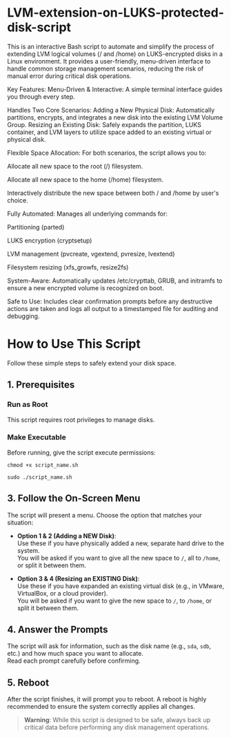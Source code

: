 # LVM-extension-on-LUKS-protected-disk-script
This is an interactive Bash script to automate and simplify the process of extending LVM logical volumes (/ and /home) on LUKS-encrypted disks in a Linux environment. It provides a user-friendly, menu-driven interface to handle common storage management scenarios, reducing the risk of manual error during critical disk operations.

Key Features:
Menu-Driven & Interactive: A simple terminal interface guides you through every step.

Handles Two Core Scenarios:
Adding a New Physical Disk: Automatically partitions, encrypts, and integrates a new disk into the existing LVM Volume Group.
Resizing an Existing Disk: Safely expands the partition, LUKS container, and LVM layers to utilize space added to an existing virtual or physical disk.

Flexible Space Allocation: For both scenarios, the script allows you to:

Allocate all new space to the root (/) filesystem.

Allocate all new space to the home (/home) filesystem.

Interactively distribute the new space between both / and /home by user's choice.

Fully Automated: Manages all underlying commands for:

Partitioning (parted)

LUKS encryption (cryptsetup)

LVM management (pvcreate, vgextend, pvresize, lvextend)

Filesystem resizing (xfs_growfs, resize2fs)

System-Aware: Automatically updates /etc/crypttab, GRUB, and initramfs to ensure a new encrypted volume is recognized on boot.

Safe to Use: Includes clear confirmation prompts before any destructive actions are taken and logs all output to a timestamped file for auditing and debugging.

# How to Use This Script

Follow these simple steps to safely extend your disk space.

## 1. Prerequisites

### Run as Root
This script requires root privileges to manage disks.

### Make Executable
Before running, give the script execute permissions:

`chmod +x script_name.sh`

`sudo ./script_name.sh`

## 3. Follow the On-Screen Menu

The script will present a menu. Choose the option that matches your situation:

- **Option 1 & 2 (Adding a NEW Disk)**:  
  Use these if you have physically added a new, separate hard drive to the system.  
  You will be asked if you want to give all the new space to `/`, all to `/home`, or split it between them.

- **Option 3 & 4 (Resizing an EXISTING Disk)**:  
  Use these if you have expanded an existing virtual disk (e.g., in VMware, VirtualBox, or a cloud provider).  
  You will be asked if you want to give the new space to `/`, to `/home`, or split it between them.

## 4. Answer the Prompts

The script will ask for information, such as the disk name (e.g., `sda`, `sdb`, etc.) and how much space you want to allocate.  
Read each prompt carefully before confirming.

## 5. Reboot

After the script finishes, it will prompt you to reboot. A reboot is highly recommended to ensure the system correctly applies all changes.

> **Warning**: While this script is designed to be safe, always back up critical data before performing any disk management operations.
